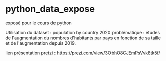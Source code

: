 # python_data_expose
exposé pour le cours de python

Utilisation du dataset : population by country 2020
problématique : études de l'augmentation du nombres d'habitants par pays en fonction de sa taille et de l'augmentation depuis 2019.

lien présentation pretzi : https://prezi.com/view/3ObhO8CJEmPsVvk8tk5f/